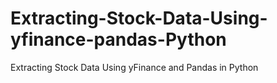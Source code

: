# Extracting-Stock-Data-Using-yfinance-pandas-Python
Extracting Stock Data Using yFinance and Pandas in Python 
